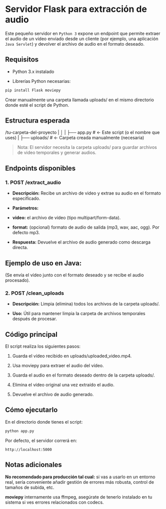 # Servidor Flask para extracción de audio

Este pequeño servidor en `Python 3` expone un endpoint que permite extraer el audio de un vídeo enviado desde un cliente (por ejemplo, una aplicación `Java Servlet`) y devolver el archivo de audio en el formato deseado.

## Requisitos

- Python 3.x instalado

- Librerías Python necesarias:

```bash
pip install Flask moviepy
```

Crear manualmente una carpeta llamada uploads/ en el mismo directorio donde esté el script de Python.

## Estructura esperada

/tu-carpeta-del-proyecto
|
│
|
├── app.py            # <- Este script (o el nombre que uses)
|
├── uploads/          # <- Carpeta creada manualmente (necesaria)


> Nota: El servidor necesita la carpeta uploads/ para guardar archivos de video temporales y generar audios.

## Endpoints disponibles

### 1. POST /extract_audio

- **Descripción:** Recibe un archivo de video y extrae su audio en el formato especificado.

- **Parámetros:**

 - **video:** el archivo de vídeo (tipo multipart/form-data).

 - **format:** (opcional) formato de audio de salida (mp3, wav, aac, ogg). Por defecto mp3.

- **Respuesta:** Devuelve el archivo de audio generado como descarga directa.

## Ejemplo de uso en Java:

(Se envía el vídeo junto con el formato deseado y se recibe el audio procesado).

### 2. POST /clean_uploads

- **Descripción:** Limpia (elimina) todos los archivos de la carpeta uploads/.

- **Uso:** Útil para mantener limpia la carpeta de archivos temporales después de procesar.

## Código principal

El script realiza los siguientes pasos:

1. Guarda el vídeo recibido en uploads/uploaded_video.mp4.

2. Usa moviepy para extraer el audio del vídeo.

3. Guarda el audio en el formato deseado dentro de la carpeta uploads/.

4. Elimina el vídeo original una vez extraído el audio.

5. Devuelve el archivo de audio generado.

## Cómo ejecutarlo

En el directorio donde tienes el script:

```bash
python app.py
```

Por defecto, el servidor correrá en:

```
http://localhost:5000
```

## Notas adicionales

**No recomendado para producción tal cual:** si vas a usarlo en un entorno real, sería conveniente añadir gestión de errores más robusta, control de tamaños de subida, etc.

**moviepy** internamente usa ffmpeg, asegúrate de tenerlo instalado en tu sistema si ves errores relacionados con codecs.
